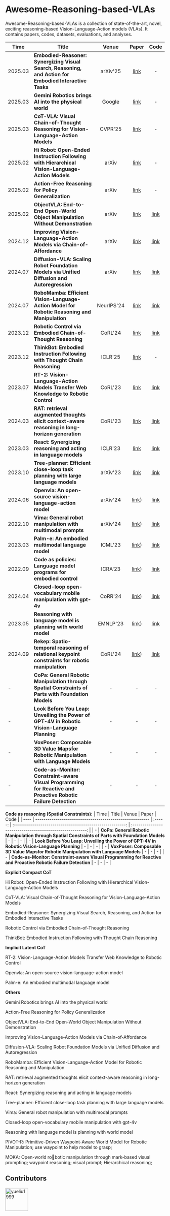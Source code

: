 # Awesome-Reasoning-based-VLAs



Awesome-Reasoning-based-VLAs is a collection of state-of-the-art, novel, exciting reasoning-based Vision-Language-Action models (VLAs). It contains papers, codes, datasets, evaluations, and analyses.

| Time | Title                                                      |  Venue  |                           Paper                            |                            Code                            |
| ---- | -------------------------------------------------------- | :-----: | :-------------------------------------------------------: | :-------------------------------------------------------: |
| 2025.03 | **Embodied-Reasoner: Synergizing Visual Search, Reasoning, and Action for Embodied Interactive Tasks** |   arXiv'25     | [link](https://arxiv.org/abs/2503.21696) |       -    |
| 2025.03 | **Gemini Robotics brings AI into the physical world** |   Google     | [link](https://deepmind.google/discover/blog/gemini-robotics-brings-ai-into-the-physical-world/) |       -    |
| 2025.03 | **CoT-VLA: Visual Chain-of-Thought Reasoning for Vision-Language-Action Models** |   CVPR'25     | [link](https://cvpr.thecvf.com/virtual/2025/poster/33233) |       -    |
| 2025.02 | **Hi Robot: Open-Ended Instruction Following with Hierarchical Vision-Language-Action Models** |   arXiv     | [link](https://arxiv.org/abs/2502.19417) |       -    |
| 2025.02 | **Action-Free Reasoning for Policy Generalization** |   arXiv     | [link](https://arxiv.org/abs/2502.03729) |       -    |
| 2025.02 | **ObjectVLA: End-to-End Open-World Object Manipulation Without Demonstration** |   arXiv     | [link](https://arxiv.org/abs/2502.19250) |        [link](https://objectvla.github.io/)    |
| 2024.12 | **Improving Vision-Language-Action Models via Chain-of-Affordance** |   arXiv     | [link](https://arxiv.org/abs/2412.20451) |        [link](https://chain-of-affordance.github.io/)    |
| 2024.07 | **Diffusion-VLA: Scaling Robot Foundation Models via Unified Diffusion and Autoregression** |   arXiv     | [link](https://arxiv.org/html/2412.03293v1) |        [link](https://diffusion-vla.github.io/)    |
| 2024.07 | **RoboMamba: Efficient Vision-Language-Action Model for Robotic Reasoning and Manipulation** |   NeurIPS'24     | [link](https://arxiv.org/pdf/2406.04339) |        [link](https://sites.google.com/view/robomamba-web)    |
| 2023.12 | **Robotic Control via Embodied Chain-of-Thought Reasoning** |   CoRL'24     | [link](https://arxiv.org/abs/2407.08693) |        [link](https://embodied-cot.github.io/)    |
| 2023.12 | **ThinkBot: Embodied Instruction Following with Thought Chain Reasoning** |   ICLR'25     | [link](https://arxiv.org/abs/2312.07062) |        -   |
| 2023.07 | **RT-2: Vision-Language-Action Models Transfer Web Knowledge to Robotic Control** |   CoRL'23     | [link](https://arxiv.org/pdf/2503.07572) |        [link](https://robotics-transformer2.github.io/)    |
| 2024.03 | **RAT: retrieval augmented thoughts elicit context-aware reasoning in long-horizon generation** |   CoRL'23     | [link](https://arxiv.org/pdf/2403.05313) |        [link]()    |
| 2023.03 | **React: Synergizing reasoning and acting in language models** |   ICLR'23     | [link](https://par.nsf.gov/servlets/purl/10451467) |        [link]()    |
| 2023.10 | **Tree-planner: Efficient close-loop task planning with large language models** |   arXiv'23     | [link]([https://par.nsf.gov/servlets/purl/10451467](https://arxiv.org/pdf/2310.08582)) |        [link]()    |
| 2024.06 | **Openvla: An open-source vision-language-action model** |   arXiv'24     | [link]([https://arxiv.org/pdf/2406.09246)) |        [link]()    |
| 2022.10 | **Vima: General robot manipulation with multimodal prompts** |   arXiv'24     | [link]([https://authors.library.caltech.edu/records/1bseh-9e548/files/2210.03094.pdf)) |        [link]()    |
| 2023.03 | **Palm-e: An embodied multimodal language model** |   ICML'23     | [link]([https://openreview.net/pdf?id=VTpHpqM3Cf)) |        [link]()    |
| 2022.09 | **Code as policies: Language model programs for embodied control** |   ICRA'23     | [link]([https://arxiv.org/abs/2209.07753)) |        [link]()    |
| 2024.04 | **Closed-loop open-vocabulary mobile manipulation with gpt-4v** |   CoRR'24     | [link]([https://arxiv.org/pdf/2404.10220?)) |        [link]()    |
| 2023.05 | **Reasoning with language model is planning with world model** |   EMNLP'23     | [link]([https://arxiv.org/pdf/2305.14992)) |        [link]()    |
| 2024.09 | **Rekep: Spatio-temporal reasoning of relational keypoint constraints for robotic manipulation** |   CoRL'24     | [link]([https://arxiv.org/abs/2409.01652])) |        [link]()    |
| - | **CoPa: General Robotic Manipulation through Spatial Constraints of Parts with Foundation Models** |   -     | - |        -    |
| - | **Look Before You Leap: Unveiling the Power of GPT-4V in Robotic Vision-Language Planning** |   -     | - |        -    |
| - | **VoxPoser: Composable 3D Value Mapsfor Robotic Manipulation with Language Models** |   -     | - |        -    |
| - | **Code-as-Monitor: Constraint-aware Visual Programming for Reactive and Proactive Robotic Failure Detection** |   -     | - |        -    |




**Code as reasoning (Spatial Constraints):**
| Time | Title                                                      |  Venue  |                           Paper                            |                            Code                            |
| ---- | -------------------------------------------------------- | :-----: | :-------------------------------------------------------: | :-------------------------------------------------------: |
| - | **CoPa: General Robotic Manipulation through Spatial Constraints of Parts with Foundation Models** |   -     | - |        -    |
| - | **Look Before You Leap: Unveiling the Power of GPT-4V in Robotic Vision-Language Planning** |   -     | - |        -    |
| - | **VoxPoser: Composable 3D Value Mapsfor Robotic Manipulation with Language Models** |   -     | - |        -    |
| - | **Code-as-Monitor: Constraint-aware Visual Programming for Reactive and Proactive Robotic Failure Detection** |   -     | - |        -    |


**Explicit Compact CoT**

Hi Robot: Open-Ended Instruction Following with Hierarchical Vision-Language-Action Models

CoT-VLA: Visual Chain-of-Thought Reasoning for Vision-Language-Action Models

Embodied-Reasoner: Synergizing Visual Search, Reasoning, and Action for Embodied Interactive Tasks

Robotic Control via Embodied Chain-of-Thought Reasoning

ThinkBot: Embodied Instruction Following with Thought Chain Reasoning



**Implicit Latent CoT**

RT-2: Vision-Language-Action Models Transfer Web Knowledge to Robotic Control

Openvla: An open-source vision-language-action model

Palm-e: An embodied multimodal language model



**Others**

Gemini Robotics brings AI into the physical world

Action-Free Reasoning for Policy Generalization

ObjectVLA: End-to-End Open-World Object Manipulation Without Demonstration

Improving Vision-Language-Action Models via Chain-of-Affordance

Diffusion-VLA: Scaling Robot Foundation Models via Unified Diffusion and Autoregression

RoboMamba: Efficient Vision-Language-Action Model for Robotic Reasoning and Manipulation

RAT: retrieval augmented thoughts elicit context-aware reasoning in long-horizon generation

React: Synergizing reasoning and acting in language models

Tree-planner: Efficient close-loop task planning with large language models

Vima: General robot manipulation with multimodal prompts

Closed-loop open-vocabulary mobile manipulation with gpt-4v

Reasoning with language model is planning with world model


PIVOT-R: Primitive-Driven Waypoint-Aware World Model for Robotic Manipulation; use waypoint to help model to grasp;

MOKA: Open-world robotic manipulation through mark-based visual prompting; waypoint reasoning; visual prompt; Hierarchical reasoning;

## Contributors
<a href="https://github.com/yueliu1999" target="_blank"><img src="https://avatars.githubusercontent.com/u/41297969?s=64&v=4" alt="yueliu1999" width="72" height="72"/></a> 

























